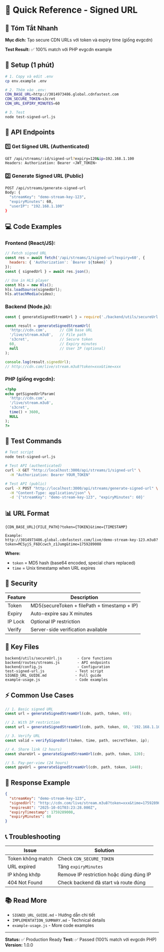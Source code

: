 # 🚀 Quick Reference - Signed URL

## 📌 Tóm Tắt Nhanh

**Mục đích:** Tạo secure CDN URLs với token và expiry time (giống evgcdn)

**Test Result:** ✅ 100% match với PHP evgcdn example

## 🔧 Setup (1 phút)

```bash
# 1. Copy và edit .env
cp env.example .env

# 2. Thêm vào .env:
CDN_BASE_URL=http://3014973486.global.cdnfastest.com
CDN_SECURE_TOKEN=s3cret
CDN_URL_EXPIRY_MINUTES=60

# 3. Test
node test-signed-url.js
```

## 📡 API Endpoints

### 1️⃣ Get Signed URL (Authenticated)
```bash
GET /api/streams/:id/signed-url?expiry=120&ip=192.168.1.100
Headers: Authorization: Bearer <JWT_TOKEN>
```

### 2️⃣ Generate Signed URL (Public)
```bash
POST /api/streams/generate-signed-url
Body: {
  "streamKey": "demo-stream-key-123",
  "expiryMinutes": 60,
  "userIP": "192.168.1.100"
}
```

## 💻 Code Examples

### Frontend (React/JS):
```javascript
// Fetch signed URL
const res = await fetch('/api/streams/1/signed-url?expiry=60', {
  headers: { 'Authorization': `Bearer ${token}` }
});
const { signedUrl } = await res.json();

// Use in HLS player
const hls = new Hls();
hls.loadSource(signedUrl);
hls.attachMedia(video);
```

### Backend (Node.js):
```javascript
const { generateSignedStreamUrl } = require('./backend/utils/secureUrl');

const result = generateSignedStreamUrl(
  'http://cdn.com',      // CDN base URL
  '/live/stream.m3u8',   // File path
  's3cret',              // Secure token
  60,                    // Expiry minutes
  null                   // User IP (optional)
);

console.log(result.signedUrl);
// http://cdn.com/live/stream.m3u8?token=xxx&time=xxx
```

### PHP (giống evgcdn):
```php
<?php
echo getSignedUrlParam(
  'http://cdn.com',
  '/live/stream.m3u8',
  's3cret',
  time() + 3600,
  NULL
);
?>
```

## 🧪 Test Commands

```bash
# Test script
node test-signed-url.js

# Test API (authenticated)
curl -X GET "http://localhost:3000/api/streams/1/signed-url" \
  -H "Authorization: Bearer YOUR_TOKEN"

# Test API (public)
curl -X POST "http://localhost:3000/api/streams/generate-signed-url" \
  -H "Content-Type: application/json" \
  -d '{"streamKey": "demo-stream-key-123", "expiryMinutes": 60}'
```

## 📊 URL Format

```
{CDN_BASE_URL}{FILE_PATH}?token={TOKEN}&time={TIMESTAMP}

Example:
http://3014973486.global.cdnfastest.com/live/demo-stream-key-123.m3u8?token=MCSyjS_F6DCcwch_z1Jumg&time=1759289008
```

**Where:**
- `token` = MD5 hash (base64 encoded, special chars replaced)
- `time` = Unix timestamp when URL expires

## 🔐 Security

| Feature | Description |
|---------|-------------|
| Token | MD5(secureToken + filePath + timestamp + IP) |
| Expiry | Auto-expire sau X minutes |
| IP Lock | Optional IP restriction |
| Verify | Server-side verification available |

## 📁 Key Files

```
backend/utils/secureUrl.js       - Core functions
backend/routes/streams.js        - API endpoints
backend/config.js                - Configuration
test-signed-url.js              - Test script
SIGNED_URL_GUIDE.md             - Full guide
example-usage.js                - Code examples
```

## ⚡ Common Use Cases

```javascript
// 1. Basic signed URL
const url = generateSignedStreamUrl(cdn, path, token, 60);

// 2. With IP restriction
const url = generateSignedStreamUrl(cdn, path, token, 60, '192.168.1.100');

// 3. Verify URL
const valid = verifySignedUrl(token, time, path, secretToken, ip);

// 4. Share link (2 hours)
const shareUrl = generateSignedStreamUrl(cdn, path, token, 120);

// 5. Pay-per-view (24 hours)
const ppvUrl = generateSignedStreamUrl(cdn, path, token, 1440);
```

## 🎯 Response Example

```json
{
  "streamKey": "demo-stream-key-123",
  "signedUrl": "http://cdn.com/live/stream.m3u8?token=xxx&time=1759289008",
  "expiresAt": "2025-10-01T03:23:28.000Z",
  "expiryTimestamp": 1759289008,
  "expiryMinutes": 60
}
```

## 📞 Troubleshooting

| Issue | Solution |
|-------|----------|
| Token không match | Check `CDN_SECURE_TOKEN` |
| URL expired | Tăng `expiryMinutes` |
| IP không khớp | Remove IP restriction hoặc dùng đúng IP |
| 404 Not Found | Check backend đã start và route đúng |

## 📚 Read More

- `SIGNED_URL_GUIDE.md` - Hướng dẫn chi tiết
- `IMPLEMENTATION_SUMMARY.md` - Technical details
- `example-usage.js` - More code examples

---

**Status:** ✅ Production Ready
**Test:** ✅ Passed (100% match với evgcdn PHP)
**Version:** 1.0.0



